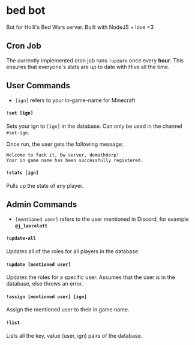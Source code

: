 # bed bot

Bot for Holli's Bed Wars server. Built with NodeJS + love <3

## Cron Job

The currently implemented cron job runs `!update` once every **hour**. This ensures that everyone's stats are up to date with Hive all the time.

## User Commands

* `[ign]` refers to your in-game-name for Minecraft

#### `!set [ign]`

Sets your ign to `[ign]` in the database. Can only be used in the channel `#set-ign`.

Once run, the user gets the following message:

```
Welcome to fuck it, bw server, demathderp!
Your in game name has been successfully registered.
```

#### `!stats [ign]`

Pulls up the stats of any player.

## Admin Commands

* `[mentioned user]` refers to the user mentioned in Discord, for example **`@j_lancelott`**

#### `!update-all`

Updates all of the roles for all players in the database.

#### `!update [mentioned user]`

Updates the roles for a specific user. Assumes that the user is in the database, else throws an error.

#### `!assign [mentioned user] [ign]`

Assign the mentioned user to their in game name.

#### `!list`

Lists all the key, value (user, ign) pairs of the database.